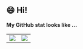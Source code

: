 ## :smile: Hi!

**My GitHub stat looks like ...**
<table width="1200px"><tr>
<td><img align="center" src="https://github-readme-stats.vercel.app/api?username=Kaslanarian&show_icons=true&count_private=true&hide=prs&theme=graywhite" border=0></td>
<td><img align="center" src="https://github-readme-stats.vercel.app/api/top-langs/?username=Kaslanarian&langs_count=3" border=0></td>
</tr></table
